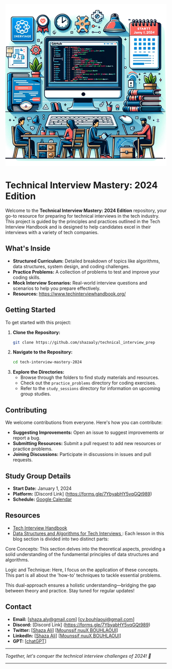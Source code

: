 ![Alt text](./tech.png)

# Technical Interview Mastery: 2024 Edition

Welcome to the **Technical Interview Mastery: 2024 Edition** repository, your go-to resource for preparing for technical interviews in the tech industry. This project is guided by the principles and practices outlined in the Tech Interview Handbook and is designed to help candidates excel in their interviews with a variety of tech companies.

## What's Inside

- **Structured Curriculum:** Detailed breakdown of topics like algorithms, data structures, system design, and coding challenges.
- **Practice Problems:** A collection of problems to test and improve your coding skills.
- **Mock Interview Scenarios:** Real-world interview questions and scenarios to help you prepare effectively.
- **Resources:** https://www.techinterviewhandbook.org/

## Getting Started

To get started with this project:

1. **Clone the Repository:**
   ```bash
   git clone https://github.com/shazaaly/technical_interview_prep
   ```
2. **Navigate to the Repository:**
   ```bash
   cd tech-interview-mastery-2024
   ```
3. **Explore the Directories:**
   - Browse through the folders to find study materials and resources.
   - Check out the `practice_problems` directory for coding exercises.
   - Refer to the `study_sessions` directory for information on upcoming group studies.

## Contributing

We welcome contributions from everyone. Here's how you can contribute:
- **Suggesting Improvements:** Open an issue to suggest improvements or report a bug.
- **Submitting Resources:** Submit a pull request to add new resources or practice problems.
- **Joining Discussions:** Participate in discussions in issues and pull requests.

## Study Group Details

- **Start Date:** January 1, 2024
- **Platform:** [Discord Link] (https://forms.gle/7YbyabHY5vqGQt989)
- **Schedule:** [Google Calendar](https://calendar.google.com/calendar/u/0?cid=NmU3YjQ3YzY4NTk5MTcxNGZkNTBlNWRiMzQwOTRmYTliZTc0OTljMmU5ZDUwNDAyNmMwMTAzOWJlMmVjMWU2M0Bncm91cC5jYWxlbmRhci5nb29nbGUuY29t)

## Resources

- [Tech Interview Handbook](https://techinterviewhandbook.org)
- [Data Structures and Algorithms for Tech Interviews ](https://shazaali.substack.com/s/data-structures-algorithm) :  Each lesson in this blog section is divided into two distinct parts:

Core Concepts: This section delves into the theoretical aspects, providing a solid understanding of the fundamental principles of data structures and algorithms.

Logic and Technique: Here, I focus on the application of these concepts. This part is all about the 'how-to' techniques to tackle essential problems.

This dual-approach ensures a holistic understanding—bridging the gap between theory and practice.
Stay tuned for regular updates!

## Contact

- **Email:** [shaza.aly@gmail.com] [cv.bouhlaoui@gmail.com]
- **Discord:** [Discord Link] (https://forms.gle/7YbyabHY5vqGQt989)
- **Twitter:** [[Shaza Ali](https://twitter.com/ShazaAlyOthman)] [[Mounssif nuuX BOUHLAOUI](https://twitter.com/nuux_tv)]
- **LinkedIn:** [[Shaza Ali](https://www.linkedin.com/in/shazaali/)] [[Mounssif nuuX BOUHLAOUI](https://www.linkedin.com/in/mounssif-bouhlaoui-25934570/)]
- **GPT:** [[chatGPT](https://chat.openai.com/g/g-btl4eTZS8-data-structures-and-algorithms-explainer-for-faang)]


---

*Together, let's conquer the technical interview challenges of 2024! 🚀*

---
